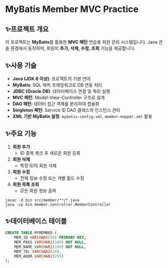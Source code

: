 # MyBatis Member MVC Practice

## ✨프로젝트 개요

이 프로젝트는 **MyBatis**를 활용한 **MVC 패턴** 연습용 회원 관리 시스템입니다. Java 콘솔 환경에서 동작하며, 회원의 **추가, 삭제, 수정, 조회** 기능을 제공합니다.

## ✨사용 기술

- **Java (JDK 8 이상)**: 프로젝트의 기본 언어
- **MyBatis**: SQL 매퍼 프레임워크로 DB 연동 처리
- **JDBC (Oracle DB)**: 데이터베이스 연결 및 쿼리 실행
- **MVC 패턴**: Model-View-Controller 구조로 설계
- **DAO 패턴**: 데이터 접근 객체를 분리하여 캡슐화
- **Singleton 패턴**: Service 및 DAO 클래스의 인스턴스 관리
- **XML 기반 MyBatis 설정**: `mybatis-config.xml`, `member-mapper.xml` 활용

## ✨주요 기능

1. **회원 추가**
    - ID 중복 체크 후 새로운 회원 등록
2. **회원 삭제**
    - 특정 ID의 회원 삭제
3. **회원 수정**
    - 전체 정보 수정 또는 개별 필드 수정
4. **회원 목록 조회**
    - 모든 회원 정보 출력

```
javac -d bin src/member/**/*.java
java -cp bin member.controller.MemberController

```

## ✨데이터베이스 테이블

```sql
CREATE TABLE MYMEMBER (
    MEM_ID VARCHAR2(50) PRIMARY KEY,
    MEM_PASS VARCHAR2(100) NOT NULL,
    MEM_NAME VARCHAR2(100) NOT NULL,
    MEM_TEL VARCHAR2(20),
    MEM_ADDR VARCHAR2(255)
);

```

